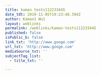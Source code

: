 ```yaml
---
title: kaman tests112233445
date_tdt: 2019-11-05T19:23:48.394Z
author: Kaman1 Wu1
layout: weblinks
permalink: /weblinks/kaman-tests112233445
published: false
isPublic_b: false
link_txt: 'http://www.googe.com'
url_txt: 'http://www.googe.com'
mediaSource_txt: ''
subjectTag_list:
  - title_txt: ''

---
```




